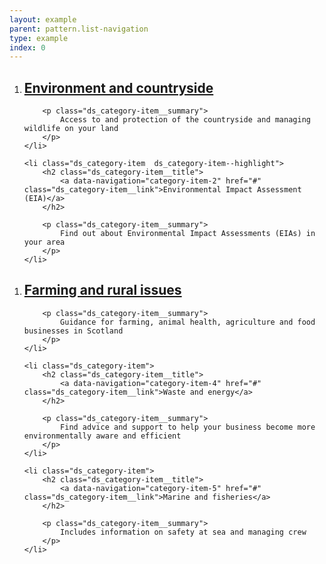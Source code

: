 ```yaml
---
layout: example
parent: pattern.list-navigation
type: example
index: 0
---
```


<ol class="ds_category-list  ds_category-list--highlight">
    <li class="ds_category-item  ds_category-item--highlight">
        <h2 class="ds_category-item__title">
            <a data-navigation="category-item-1" href="#" class="ds_category-item__link">Environment and countryside</a>
        </h2>

        <p class="ds_category-item__summary">
            Access to and protection of the countryside and managing wildlife on your land
        </p>
    </li>

    <li class="ds_category-item  ds_category-item--highlight">
        <h2 class="ds_category-item__title">
            <a data-navigation="category-item-2" href="#" class="ds_category-item__link">Environmental Impact Assessment (EIA)</a>
        </h2>

        <p class="ds_category-item__summary">
            Find out about Environmental Impact Assessments (EIAs) in your area
        </p>
    </li>
</ol>

<ol class="ds_category-list">
    <li class="ds_category-item">
        <h2 class="ds_category-item__title">
            <a data-navigation="category-item-3" href="#" class="ds_category-item__link">Farming and rural issues</a>
        </h2>

        <p class="ds_category-item__summary">
            Guidance for farming, animal health, agriculture and food businesses in Scotland
        </p>
    </li>

    <li class="ds_category-item">    
        <h2 class="ds_category-item__title">
            <a data-navigation="category-item-4" href="#" class="ds_category-item__link">Waste and energy</a>
        </h2>

        <p class="ds_category-item__summary">
            Find advice and support to help your business become more environmentally aware and efficient
        </p>
    </li>

    <li class="ds_category-item">
        <h2 class="ds_category-item__title">
            <a data-navigation="category-item-5" href="#" class="ds_category-item__link">Marine and fisheries</a>
        </h2>

        <p class="ds_category-item__summary">
            Includes information on safety at sea and managing crew
        </p>
    </li>
</ol>
